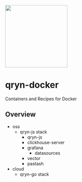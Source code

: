 <img src="https://user-images.githubusercontent.com/1423657/173144443-fc7ba783-d5bf-47f9-bf59-707693da5ed1.png" width=200 />

# qryn-docker
Containers and Recipes for Docker

## Overview

- oss
  - qryn-js stack
    - qryn-js
    - clickhouse-server
    - grafana
      - datasources
    - vector
    - pastash
- cloud
  - qryn-go stack
